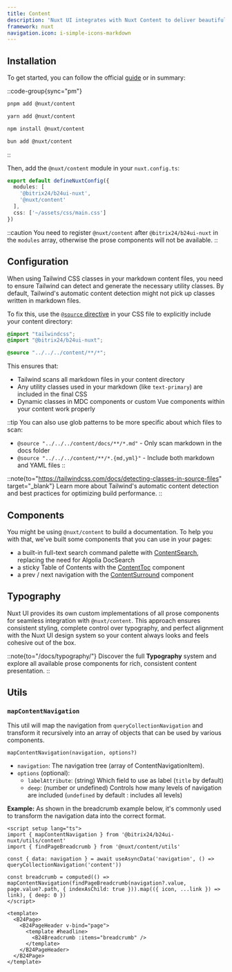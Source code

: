 ```yaml
---
title: Content
description: 'Nuxt UI integrates with Nuxt Content to deliver beautiful typography and consistent component styling.'
framework: nuxt
navigation.icon: i-simple-icons-markdown
---
```


## Installation

To get started, you can follow the official [guide](https://content.nuxt.com/docs/getting-started/installation) or in summary:

::code-group{sync="pm"}

```bash [pnpm]
pnpm add @nuxt/content
```

```bash [yarn]
yarn add @nuxt/content
```

```bash [npm]
npm install @nuxt/content
```

```bash [bun]
bun add @nuxt/content
```

::

Then, add the `@nuxt/content` module in your `nuxt.config.ts`:

```ts [nuxt.config.ts] {4}
export default defineNuxtConfig({
  modules: [
    '@bitrix24/b24ui-nuxt',
    '@nuxt/content'
  ],
  css: ['~/assets/css/main.css']
})
```

::caution
You need to register `@nuxt/content` after `@bitrix24/b24ui-nuxt` in the `modules` array, otherwise the prose components will not be available.
::

## Configuration

When using Tailwind CSS classes in your markdown content files, you need to ensure Tailwind can detect and generate the necessary utility classes. By default, Tailwind's automatic content detection might not pick up classes written in markdown files.

To fix this, use the [`@source` directive](https://tailwindcss.com/docs/functions-and-directives#source-directive) in your CSS file to explicitly include your content directory:

```css [app/assets/css/main.css]
@import "tailwindcss";
@import "@bitrix24/b24ui-nuxt";

@source "../../../content/**/*";
```

This ensures that:
- Tailwind scans all markdown files in your content directory
- Any utility classes used in your markdown (like `text-primary`) are included in the final CSS
- Dynamic classes in MDC components or custom Vue components within your content work properly

::tip
You can also use glob patterns to be more specific about which files to scan:
- `@source "../../../content/docs/**/*.md"` - Only scan markdown in the docs folder
- `@source "../../../content/**/*.{md,yml}"` - Include both markdown and YAML files
::

::note{to="https://tailwindcss.com/docs/detecting-classes-in-source-files" target="_blank"}
Learn more about Tailwind's automatic content detection and best practices for optimizing build performance.
::

## Components

You might be using `@nuxt/content` to build a documentation. To help you with that, we've built some components that you can use in your pages:

- a built-in full-text search command palette with [ContentSearch](/docs/components/content-search/), replacing the need for Algolia DocSearch
- a sticky Table of Contents with the [ContentToc](/docs/components/content-toc/) component
- a prev / next navigation with the [ContentSurround](/docs/components/content-surround/) component

## Typography

Nuxt UI provides its own custom implementations of all prose components for seamless integration with `@nuxt/content`. This approach ensures consistent styling, complete control over typography, and perfect alignment with the Nuxt UI design system so your content always looks and feels cohesive out of the box.

::note{to="/docs/typography/"}
Discover the full **Typography** system and explore all available prose components for rich, consistent content presentation.
::

## Utils

### `mapContentNavigation`

This util will map the navigation from `queryCollectionNavigation` and transform it recursively into an array of objects that can be used by various components.

`mapContentNavigation(navigation, options?)`
- `navigation`: The navigation tree (array of ContentNavigationItem).
- `options` (optional):
  - `labelAttribute`: (string) Which field to use as label (`title` by default)
  - `deep`: (number or undefined) Controls how many levels of navigation are included (`undefined` by default : includes all levels)

**Example:** As shown in the breadcrumb example below, it's commonly used to transform the navigation data into the correct format.

```vue [app.vue]
<script setup lang="ts">
import { mapContentNavigation } from '@bitrix24/b24ui-nuxt/utils/content'
import { findPageBreadcrumb } from '@nuxt/content/utils'

const { data: navigation } = await useAsyncData('navigation', () => queryCollectionNavigation('content'))

const breadcrumb = computed(() => mapContentNavigation(findPageBreadcrumb(navigation?.value, page.value?.path, { indexAsChild: true })).map(({ icon, ...link }) => link), { deep: 0 })
</script>

<template>
  <B24Page>
    <B24PageHeader v-bind="page">
      <template #headline>
        <B24Breadcrumb :items="breadcrumb" />
      </template>
    </B24PageHeader>
  </B24Page>
</template>
```
